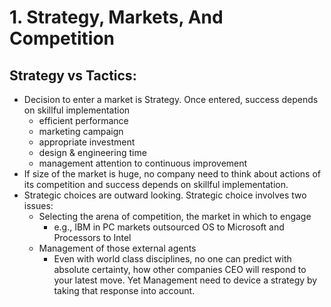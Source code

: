 
# 1. Strategy, Markets, And Competition
## Strategy vs Tactics:  
* Decision to enter a market is Strategy. Once entered, success depends on skillful implementation  
  * efficient performance  
  * marketing campaign  
  * appropriate investment  
  * design & engineering time  
  * management attention to continuous improvement
* If size of the market is huge, no company need to think about actions of its competition and success depends on skillful implementation.
* Strategic choices are outward looking. Strategic choice involves two issues:
  * Selecting the arena of competition, the market in which to engage
    * e.g., IBM in PC markets outsourced OS to Microsoft and Processors to Intel
  * Management of those external agents
    * Even with world class disciplines, no one can predict with absolute certainty, how other companies CEO will respond to your latest move. Yet Management need to device a strategy by taking that response into account.
